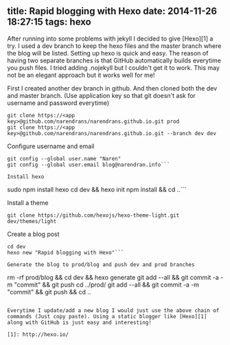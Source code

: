 title: Rapid blogging with Hexo
date: 2014-11-26 18:27:15
tags: hexo
---

After running into some problems with jekyll I decided to give [Hexo][1] a try. I used a dev branch to keep the hexo files and 
the master branch where the blog will be listed. Setting up hexo is quick and easy. The reason of having two separate branches is that GitHub automatically builds everytime you push files. I tried adding .nojekyll but I couldn't get it to work. This may not be an elegant approach but it works well for me!

First I created another dev branch in github. And then cloned both the dev and master branch. (Use application key so that git doesn't ask for username and password everytime)

```
git clone https://<app key>@github.com/narendrans/narendrans.github.io.git prod
git clone https://<app key>@github.com/narendrans/narendrans.github.io.git --branch dev dev
```

Configure username and email

```
git config --global user.name "Naren"
git config --global user.email blog@narendran.info```

Install hexo

```
sudo npm install hexo
cd dev && hexo init
npm install && cd ..```

Install a theme

`git clone https://github.com/hexojs/hexo-theme-light.git dev/themes/light`

Create a blog post

```
cd dev
hexo new "Rapid blogging with Hexo"```

Generate the blog to prod/blog and push dev and prod branches

```
rm -rf prod/blog && cd dev && hexo generate
git add --all && git commit -a -m "commit" && git push
cd ../prod/
git add --all && git commit -a -m "commit" && git push && cd ..
```

Everytime I update/add a new blog I would just use the above chain of commands (Just copy paste). Using a static blogger like [Hexo][1] along with GitHub is just easy and interesting!

[1]: http://hexo.io/